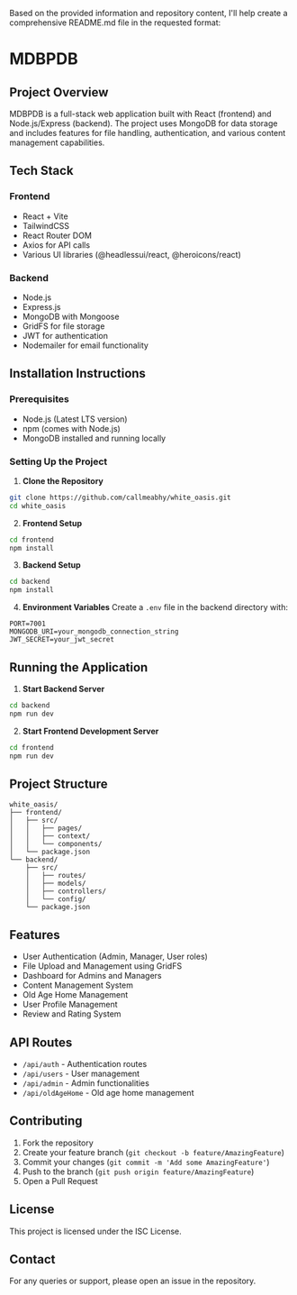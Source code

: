 Based on the provided information and repository content, I'll help create a comprehensive README.md file in the requested format:

# MDBPDB

## Project Overview

MDBPDB is a full-stack web application built with React (frontend) and Node.js/Express (backend). The project uses MongoDB for data storage and includes features for file handling, authentication, and various content management capabilities.

## Tech Stack

### Frontend

- React + Vite
- TailwindCSS
- React Router DOM
- Axios for API calls
- Various UI libraries (@headlessui/react, @heroicons/react)

### Backend

- Node.js
- Express.js
- MongoDB with Mongoose
- GridFS for file storage
- JWT for authentication
- Nodemailer for email functionality

## Installation Instructions

### Prerequisites

- Node.js (Latest LTS version)
- npm (comes with Node.js)
- MongoDB installed and running locally

### Setting Up the Project

1. **Clone the Repository**

```bash
git clone https://github.com/callmeabhy/white_oasis.git
cd white_oasis
```

2. **Frontend Setup**

```bash
cd frontend
npm install
```

3. **Backend Setup**

```bash
cd backend
npm install
```

4. **Environment Variables**
   Create a `.env` file in the backend directory with:

```env
PORT=7001
MONGODB_URI=your_mongodb_connection_string
JWT_SECRET=your_jwt_secret
```

## Running the Application

1. **Start Backend Server**

```bash
cd backend
npm run dev
```

2. **Start Frontend Development Server**

```bash
cd frontend
npm run dev
```

## Project Structure

```
white_oasis/
├── frontend/
│   ├── src/
│   │   ├── pages/
│   │   ├── context/
│   │   └── components/
│   └── package.json
└── backend/
    ├── src/
    │   ├── routes/
    │   ├── models/
    │   ├── controllers/
    │   └── config/
    └── package.json
```

## Features

- User Authentication (Admin, Manager, User roles)
- File Upload and Management using GridFS
- Dashboard for Admins and Managers
- Content Management System
- Old Age Home Management
- User Profile Management
- Review and Rating System

## API Routes

- `/api/auth` - Authentication routes
- `/api/users` - User management
- `/api/admin` - Admin functionalities
- `/api/oldAgeHome` - Old age home management

## Contributing

1. Fork the repository
2. Create your feature branch (`git checkout -b feature/AmazingFeature`)
3. Commit your changes (`git commit -m 'Add some AmazingFeature'`)
4. Push to the branch (`git push origin feature/AmazingFeature`)
5. Open a Pull Request

## License

This project is licensed under the ISC License.

## Contact

For any queries or support, please open an issue in the repository.
